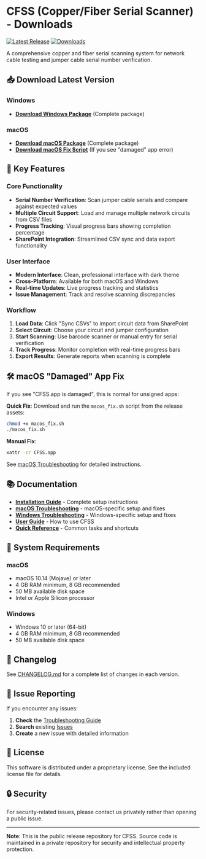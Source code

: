 # CFSS (Copper/Fiber Serial Scanner) - Downloads

[![Latest Release](https://img.shields.io/github/v/release/rc91470/cfss_releases)](https://github.com/rc91470/cfss_releases/releases/latest)
[![Downloads](https://img.shields.io/github/downloads/rc91470/cfss_releases/total)](https://github.com/rc91470/cfss_releases/releases)

A comprehensive copper and fiber serial scanning system for network cable testing and jumper cable serial number verification.

## 📥 Download Latest Version

### Windows
- **[Download Windows Package](https://github.com/rc91470/cfss_releases/releases/latest/download/CFSS_v4.2.0_Windows.zip)** (Complete package)

### macOS
- **[Download macOS Package](https://github.com/rc91470/cfss_releases/releases/latest/download/CFSS-macOS-4.2.0.tar.gz)** (Complete package)
- **[Download macOS Fix Script](https://github.com/rc91470/cfss_releases/releases/latest/download/macos_fix.sh)** (If you see "damaged" app error)

## 🚀 Key Features

### Core Functionality
- **Serial Number Verification**: Scan jumper cable serials and compare against expected values
- **Multiple Circuit Support**: Load and manage multiple network circuits from CSV files
- **Progress Tracking**: Visual progress bars showing completion percentage
- **SharePoint Integration**: Streamlined CSV sync and data export functionality

### User Interface
- **Modern Interface**: Clean, professional interface with dark theme
- **Cross-Platform**: Available for both macOS and Windows
- **Real-time Updates**: Live progress tracking and statistics
- **Issue Management**: Track and resolve scanning discrepancies

### Workflow
1. **Load Data**: Click "Sync CSVs" to import circuit data from SharePoint
2. **Select Circuit**: Choose your circuit and jumper configuration
3. **Start Scanning**: Use barcode scanner or manual entry for serial verification
4. **Track Progress**: Monitor completion with real-time progress bars
5. **Export Results**: Generate reports when scanning is complete

## 🛠️ macOS "Damaged" App Fix

If you see "CFSS.app is damaged", this is normal for unsigned apps:

**Quick Fix**: Download and run the `macos_fix.sh` script from the release assets:
```bash
chmod +x macos_fix.sh
./macos_fix.sh
```

**Manual Fix**:
```bash
xattr -cr CFSS.app
```

See [macOS Troubleshooting](documentation/MACOS_TROUBLESHOOTING.md) for detailed instructions.

## 📚 Documentation

- **[Installation Guide](documentation/INSTALLATION_GUIDE.md)** - Complete setup instructions
- **[macOS Troubleshooting](documentation/MACOS_TROUBLESHOOTING.md)** - macOS-specific setup and fixes
- **[Windows Troubleshooting](documentation/WINDOWS_TROUBLESHOOTING.md)** - Windows-specific setup and fixes
- **[User Guide](documentation/user_guide.md)** - How to use CFSS
- **[Quick Reference](documentation/quick_reference.md)** - Common tasks and shortcuts

## 🔧 System Requirements

### macOS
- macOS 10.14 (Mojave) or later
- 4 GB RAM minimum, 8 GB recommended
- 50 MB available disk space
- Intel or Apple Silicon processor

### Windows
- Windows 10 or later (64-bit)
- 4 GB RAM minimum, 8 GB recommended
- 50 MB available disk space

## 📝 Changelog

See [CHANGELOG.md](CHANGELOG.md) for a complete list of changes in each version.

## 🐛 Issue Reporting

If you encounter any issues:

1. **Check** the [Troubleshooting Guide](documentation/troubleshooting.md)
2. **Search** existing [Issues](https://github.com/rc91470/cfss_releases/issues)
3. **Create** a new issue with detailed information

## 📄 License

This software is distributed under a proprietary license. See the included license file for details.

## 🔒 Security

For security-related issues, please contact us privately rather than opening a public issue.

---

**Note**: This is the public release repository for CFSS. Source code is maintained in a private repository for security and intellectual property protection.
